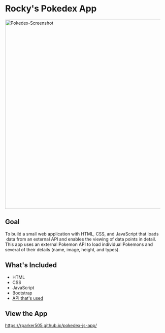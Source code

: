 # Rocky's Pokedex App
<img width="612" alt="Pokedex-Screenshot" src="https://github.com/user-attachments/assets/e72f1939-e76d-4891-964a-c74f8e2f42db">

## Goal
To   build   a   small   web   application   with   HTML,   CSS,   and   JavaScript   that   loads  data  from   an   external   API   and   enables   the   viewing   of   data   points   in   detail. This app uses an external Pokemon API to load individual Pokemons and several of their details (name, image, height, and types). 

## What's Included
* HTML
* CSS
* JavaScript
* Bootstrap
* [API that's used](https://pokeapi.co/api/v2/pokemon/?limit=100)
 
## View the App
https://rparker505.github.io/pokedex-js-app/
